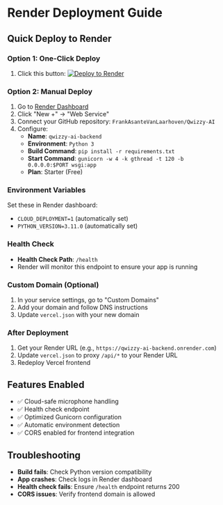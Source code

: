 # Render Deployment Guide

## Quick Deploy to Render

### Option 1: One-Click Deploy
1. Click this button: [![Deploy to Render](https://render.com/images/deploy-to-render-button.svg)](https://render.com/deploy?repo=https://github.com/FrankAsanteVanLaarhoven/Qwizzy-AI)

### Option 2: Manual Deploy
1. Go to [Render Dashboard](https://dashboard.render.com)
2. Click "New +" → "Web Service"
3. Connect your GitHub repository: `FrankAsanteVanLaarhoven/Qwizzy-AI`
4. Configure:
   - **Name**: `qwizzy-ai-backend`
   - **Environment**: `Python 3`
   - **Build Command**: `pip install -r requirements.txt`
   - **Start Command**: `gunicorn -w 4 -k gthread -t 120 -b 0.0.0.0:$PORT wsgi:app`
   - **Plan**: Starter (Free)

### Environment Variables
Set these in Render dashboard:
- `CLOUD_DEPLOYMENT=1` (automatically set)
- `PYTHON_VERSION=3.11.0` (automatically set)

### Health Check
- **Health Check Path**: `/health`
- Render will monitor this endpoint to ensure your app is running

### Custom Domain (Optional)
1. In your service settings, go to "Custom Domains"
2. Add your domain and follow DNS instructions
3. Update `vercel.json` with your new domain

### After Deployment
1. Get your Render URL (e.g., `https://qwizzy-ai-backend.onrender.com`)
2. Update `vercel.json` to proxy `/api/*` to your Render URL
3. Redeploy Vercel frontend

## Features Enabled
- ✅ Cloud-safe microphone handling
- ✅ Health check endpoint
- ✅ Optimized Gunicorn configuration
- ✅ Automatic environment detection
- ✅ CORS enabled for frontend integration

## Troubleshooting
- **Build fails**: Check Python version compatibility
- **App crashes**: Check logs in Render dashboard
- **Health check fails**: Ensure `/health` endpoint returns 200
- **CORS issues**: Verify frontend domain is allowed
